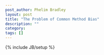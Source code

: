 ```yaml
---
post_author: Phelim Bradley
layout: post
title: "The Problem of Common Method Bias"
description: ""
category: 
tags: []
---
```

{% include JB/setup %}
